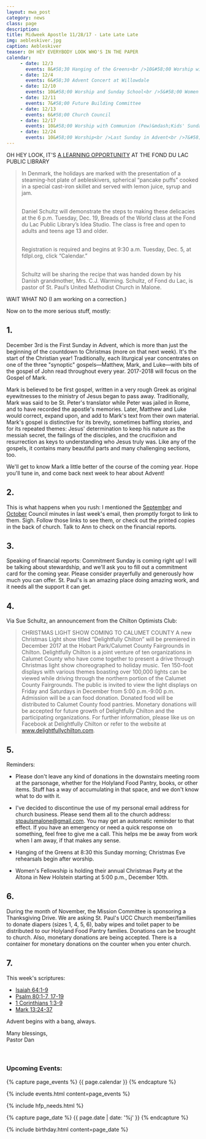 ```yaml
---
layout: mwa_post
category: news
class: page
description:
title: Midweek Apostle 11/28/17 - Late Late Late
img: aebleskiver.jpg
caption: Aebleskiver
teaser: OH HEY EVERYBODY LOOK WHO'S IN THE PAPER
calendar: 
     - date: 12/3
       events: 8&#58;30 Hanging of the Greens<br />10&#58;00 Worship with Communion<br />Kids' Sunday! <br />First Sunday in Advent<br /><strong>Commitment Sunday</strong>
     - date: 12/4
       events: 6&#58;30 Advent Concert at Willowdale
     - date: 12/10
       events: 10&#58;00 Worship and Sunday School<br />5&#58;00 Women's Fellowship Christmas Gathering @ Altona Restaurant
     - date: 12/11
       events: 7&#58;00 Future Building Committee
     - date: 12/13
       events: 6&#58;00 Church Council
     - date: 12/17
       events: 10&#58;00 Worship with Communion (Pew)&mdash;Kids' Sunday! <br />Noisy Sunday!
     - date: 12/24
       events: 10&#58;00 Worship<br />Last Sunday in Advent<br />7&#58;00 Christmas Eve Service
---
```


OH HEY LOOK, IT'S <a href="http://www.fdlreporter.com/story/news/local/action-advertiser/2017/11/28/learn-how-make-danish-aebleskiver-fond-du-lac-public-library/889544001/">A LEARNING OPPORTUNITY</a> AT THE FOND DU LAC PUBLIC LIBRARY
<blockquote>
  In Denmark, the holidays are marked with the presentation of a steaming-hot plate of aebleskivers, spherical “pancake puffs” cooked in a special cast-iron skillet and served with lemon juice, syrup and jam. <br /><br />

  Daniel Schultz will demonstrate the steps to making these delicacies at the 6 p.m. Tuesday, Dec. 19, Breads of the World class at the Fond du Lac Public Library’s Idea Studio. The class is free and open to adults and teens age 13 and older.<br /><br />

  Registration is required and begins at 9:30 a.m. Tuesday, Dec. 5, at fdlpl.org, click “Calendar.”<br /><br />

  Schultz will be sharing the recipe that was handed down by his Danish grandmother, Mrs. C.J. Warming. Schultz, of Fond du Lac, is pastor of St. Paul’s United Methodist Church in Malone.
</blockquote>

WAIT WHAT NO (I am working on a correction.)

<!--more-->

Now on to the more serious stuff, mostly:

## 1.

December 3rd is the First Sunday in Advent, which is more than just the beginning of the countdown to Christmas (more on that next week). It's the start of the Christian year! Traditionally, each liturgical year concentrates on one of the three "synoptic" gospels&mdash;Matthew, Mark, and Luke&mdash;with bits of the gospel of John read throughout every year. 2017-2018 will focus on the Gospel of Mark.

Mark is believed to be first gospel, written in a very rough Greek as original eyewitnesses to the ministry of Jesus began to pass away. Traditionally, Mark was said to be St. Peter's translator while Peter was jailed in Rome, and to have recorded the apostle's memories. Later, Matthew and Luke would correct, expand upon, and add to Mark's text from their own material. Mark's gospel is distinctive for its brevity, sometimes baffling stories, and for its repeated themes: Jesus' determination to keep his nature as the messiah secret, the failings of the disciples, and the crucifixion and resurrection as keys to understanding who Jesus truly was. Like any of the gospels, it contains many beautiful parts and many challenging sections, too.

We'll get to know Mark a little better of the course of the coming year. Hope you'll tune in, and come back next week to hear about Advent!

## 2.

This is what happens when you rush: I mentioned the <a href="https://stpaulsmalone.org/documents/0917Council.pdf">September</a> and <a href="https://stpaulsmalone.org/documents/1017Council.pdf">October</a> Council minutes in last week's email, then promptly forgot to link to them. Sigh. Follow those links to see them, or check out the printed copies in the back of church. Talk to Ann to check on the financial reports.

## 3.

Speaking of financial reports: Commitment Sunday is coming right up! I will be talking about stewardship, and we'll ask you to fill out a commitment card for the coming year. Please consider prayerfully and generously how much you can offer. St. Paul's is an amazing place doing amazing work, and it needs all the support it can get.

## 4.

Via Sue Schultz, an announcement from the Chilton Optimists Club:
<blockquote>
CHRISTMAS LIGHT SHOW COMING TO CALUMET COUNTY
A new Christmas Light show titled “Delightfully Chilton” will be premiered in December 2017 at the Hobart Park/Calumet County Fairgrounds in Chilton. Delightfully Chilton is a joint venture of ten organizations in Calumet County who have come together to present a drive through Christmas light show choreographed to holiday music. Ten 150-foot displays with various themes boasting over 100,000 lights can be viewed while driving through the northern portion of the Calumet County Fairgrounds. The public is invited to view the light displays on Friday and Saturdays in December from 5:00 p.m.-9:00 p.m. Admission will be a can food donation. Donated food will be distributed to Calumet County food pantries. Monetary donations will be accepted for future growth of Delightfully Chilton and the participating organizations. For further information, please like us on Facebook at Delightfully Chilton or refer to the website at <a href="http://www.delightfullychilton.com">www.delightfullychilton.com</a>.
</blockquote>

## 5.

Reminders:

- Please don't leave any kind of donations in the downstairs meeting room at the parsonage, whether for the Holyland Food Pantry, books, or other items. Stuff has a way of accumulating in that space, and we don't know what to do with it.

- I've decided to discontinue the use of my personal email address for church business. Please send them all to the church address: stpaulsmalone@gmail.com. You may get an automatic reminder to that effect. If you have an emergency or need a quick response on something, feel free to give me a call. This helps me be away from work when I am away, if that makes any sense.

- Hanging of the Greens at 8:30 this Sunday morning; Christmas Eve rehearsals begin after worship.

- Women's Fellowship is holding their annual Christmas Party at the Altona in New Holstein starting at 5:00 p.m., December 10th.

## 6.

During the month of November, the Mission Committee is sponsoring a
Thanksgiving Drive. We are asking  St. Paul's UCC Church member/families 
to donate diapers (sizes 1, 4, 5, 6), baby wipes and toilet paper to be distributed to our Holyland Food Pantry families. Donations can be brought to church. Also, monetary donations are being accepted. There is a container for monetary donations on the counter when you enter church. 

## 7.

This week's scriptures:

<ul>
  <li><a href="http://bible.oremus.org/?ql=378994743">Isaiah 64:1-9</a></li>
  <li><a href="http://bible.oremus.org/?ql=378994743">Psalm 80:1-7, 17-19</a></li>
  <li><a href="http://bible.oremus.org/?ql=378994743">1 Corinthians 1:3-9</a></li>
  <li><a href="http://bible.oremus.org/?ql=378994743">Mark 13:24-37</a></li>
</ul>

Advent begins with a bang, always.

<div class="blessings">Many blessings,<br />
Pastor Dan</div>
<br />
<br />
<div class="after-box">

<h3>Upcoming Events:</h3>
{% capture page_events %}
{{ page.calendar }}
{% endcapture %}

{% include events.html content=page_events %}

{% include hfp_needs.html %}

{% capture page_date %}
{{ page.date | date: '%j' }}
{% endcapture %}

{% include birthday.html content=page_date %}
